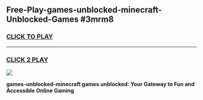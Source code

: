 
## Free-Play-games-unblocked-minecraft-Unblocked-Games #3mrm8
<h3>
<a href="https://news.freeplayer.one?title=games-unblocked-minecraft&ref=8M">CLICK TO PLAY</a></h3>
<hr>

<h3>
<a href="https://news.freeplayer.one?title=games-unblocked-minecraft&ref=8M">CLICK 2 PLAY</a>
  
</h3>

<a href="https://news.freeplayer.one?title=games-unblocked-minecraft&ref=8M"><img src="https://clearcache.store/games.png"></a>


**games-unblocked-minecraft games unblocked: Your Gateway to Fun and Accessible Online Gaming**
